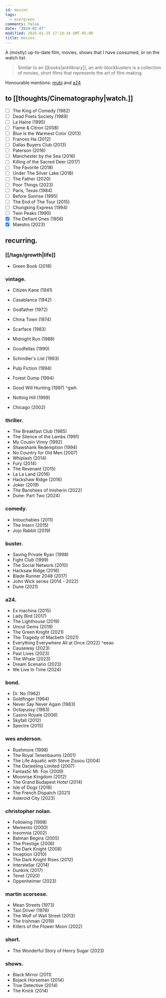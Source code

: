 ```yaml
---
id: movies
tags:
  - evergreen
comments: false
date: "2024-02-07"
modified: 2025-01-25 17:18:34 GMT-05:00
title: movies.
---
```


A (mostly) up-to-date film, movies, shows that I have consumed, or on the watch list.

> Similar to an [[books|antilibrary]], an anti-blockbusters is a collection of movies, short films that represents the art of film-making.

Honourable mentions: [mubi](https://mubi.com/en/ca) and [a24](https://a24films.com/)

## to [[thoughts/Cinematography|watch.]]

- [ ] The King of Comedy (1982)
- [ ] Dead Poets Society (1989)
- [ ] La Haine (1995)
- [ ] Flame & Citron (2008)
- [ ] Blue is the Warmest Color (2013)
- [ ] Frances Ha (2012)
- [ ] Dallas Buyers Club (2013)
- [ ] Paterson (2016)
- [ ] Manchester by the Sea (2016)
- [ ] Killing of the Sacred Deer (2017)
- [ ] The Favorite (2018)
- [ ] Under The Silver Lake (2018)
- [ ] The Father (2020)
- [ ] Poor Things (2023)
- [ ] Paris, Texas (1984)
- [ ] Before Sunrise (1995)
- [ ] The End of The Tour (2015)
- [ ] Chungking Express (1994)
- [ ] Twin Peaks (1990)
- [x] The Defiant Ones (1958)
- [x] Maestro (2023)

## recurring.

### [[/tags/growth|life]]

- Green Book (2018)

### vintage.

- Citizen Kane (1941)
- Casablanca (1942)
- Godfather (1972)
- China Town (1974)

- Scarface (1983)
- Midnight Run (1988)
- Goodfellas (1990)
- Schindler's List (1993)
- Pulp Fiction (1994)
- Forest Gump (1994)
- Good Will Hunting (1997) ^gwh
- Notting Hill (1999)
- Chicago (2002)

### thriller.

- The Breakfast Club (1985)
- The Silence of the Lambs (1991)
- My Cousin Vinny (1992)
- Shawshank Redemption (1994)
- No Country for Old Men (2007)
- Whiplash (2014)
- Fury (2014)
- The Revenant (2015)
- La La Land (2016)
- Hackshaw Ridge (2016)
- Joker (2019)
- The Banshees of Inisherin (2022)
- Dune: Part Two (2024)

### comedy.

- Intouchables (2011)
- The Intern (2015)
- Jojo Rabbit (2019)

### buster.

- Saving Private Ryan (1998)
- Fight Club (1999)
- The Social Network (2010)
- Hacksaw Ridge (2016)
- Blade Runner 2048 (2017)
- John Wick series (2014 - 2022)
- Dune (2021)

### a24.

- Ex machina (2015)
- Lady Bird (2017)
- The Lighthouse (2019)
- Uncut Gems (2019)
- The Green Knight (2021)
- The Tragedy of Macbeth (2021)
- Everything Everywhere All at Once (2022) ^eeao
- Causeway (2023)
- Past Lives (2023)
- The Whale (2023)
- Dream Scenario (2023)
- We Live In Time (2024)

### bond.

- Dr. No (1962)
- Goldfinger (1964)
- Never Say Never Again (1983)
- Octopussy (1983)
- Casino Royale (2006)
- Skyfall (2012)
- Spectre (2015)

### wes anderson.

- Rushmore (1998)
- The Royal Tenenbaums (2001)
- The Life Aquatic with Steve Zissou (2004)
- The Darjeeling Limited (2007)
- Fantastic Mr. Fox (2009)
- Moonrise Kingdom (2012)
- The Grand Budapest Hotel (2014)
- Isle of Dogs (2018)
- The French Dispatch (2021)
- Asteroid City (2023)

### christopher nolan.

- Following (1998)
- Memento (2000)
- Insomnia (2002)
- Batman Begins (2005)
- The Prestige (2006)
- The Dark Knight (2008)
- Inception (2010)
- The Dark Knight Rises (2012)
- Interstellar (2014)
- Dunkirk (2017)
- Tenet (2020)
- Oppenheimer (2023)

### martin scorsese.

- Mean Streets (1973)
- Taxi Driver (1976)
- The Wolf of Wall Street (2013)
- The Irishman (2019)
- Killers of the Flower Moon (2022)

### short.

- The Wonderful Story of Henry Sugar (2023)

### shows.

- Black Mirror (2011)
- Bojack Horseman (2014)
- True Detective (2014)
- The Knick (2014)
